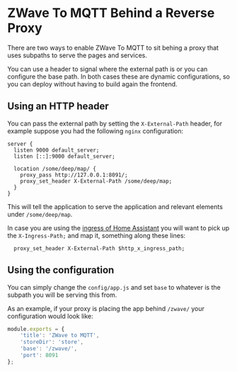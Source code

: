 # ZWave To MQTT Behind a Reverse Proxy

There are two ways to enable ZWave To MQTT to sit behing a proxy that uses
subpaths to serve the pages and services. 

You can use a header to signal where the external path is or you can configure
the base path. In both cases these are dynamic configurations, so you can deploy
without having to build again the frontend.

## Using an HTTP header

You can pass the external path by setting the `X-External-Path` header, for example
suppose you had the following `nginx` configuration:

```nginx
server {
  listen 9000 default_server;
  listen [::]:9000 default_server;

  location /some/deep/map/ {
    proxy_pass http://127.0.0.1:8091/;
    proxy_set_header X-External-Path /some/deep/map;
  }
}
```

This will tell the application to serve the application and relevant elements under
`/some/deep/map`.

In case you are using the [ingress of Home Assistant](https://www.home-assistant.io/blog/2019/04/15/hassio-ingress/) you will want to
pick up the `X-Ingress-Path;` and map it, something along
these lines:

```nginx
  proxy_set_header X-External-Path $http_x_ingress_path;
```

## Using the configuration

You can simply change the `config/app.js` and set `base` to whatever is
the subpath you will be serving this from.

As an example, if your proxy is placing the app behind `/zwave/` your configuration
would look like:

```javascript
module.exports = {
	'title': 'ZWave to MQTT',
	'storeDir': 'store',
	'base': '/zwave/',
	'port': 8091
};
```
